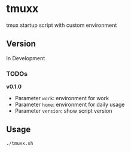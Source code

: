 # tmuxx
tmux startup script with custom environment

## Version 
In Development

### TODOs
**v0.1.0**
- Parameter `work`: environment for work
- Parameter `home`: environment for daily usage
- Parameter `version`: show script version

## Usage
```sh
./tmuxx.sh
```

